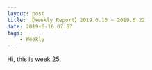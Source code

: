 ```yaml
---
layout: post
title: 【Weekly Report】2019.6.16 ~ 2019.6.22
date: 2019-6-16 07:07
tags:
    - Weekly
---
```


Hi, this is week 25.
